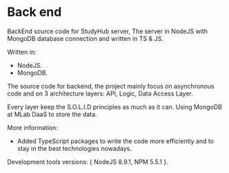 # Back end
BackEnd source code for StudyHub server, The server in NodeJS with MongoDB database connection and written in TS &amp; JS.

Written in:
- NodeJS.
- MongoDB.

The source code for backend, the project mainly focus on asynchronous code and on 3 architecture layers: API, Logic, Data Access Layer.

Every layer keep the S.O.L.I.D principles as much as it can.
Using MongoDB at MLab DaaS to store the data.

More information:
* Added TypeScript packages to write the code more efficiently and to stay in the best technologies nowadays.


Development tools versions: { NodeJS 8.9.1, NPM 5.5.1 }.

